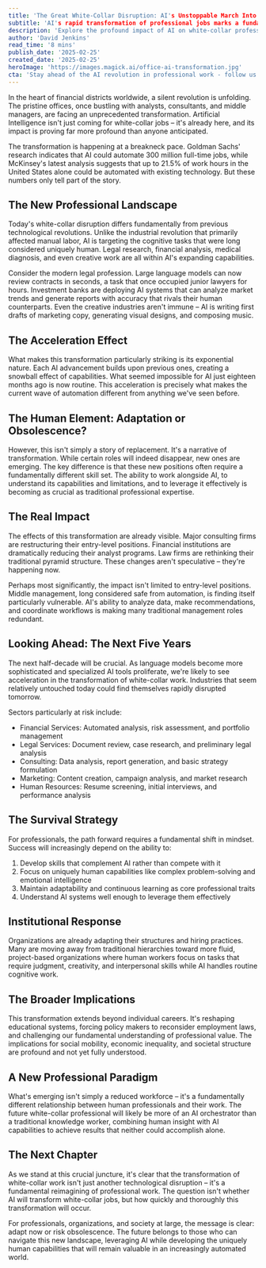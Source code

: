 ```yaml
---
title: 'The Great White-Collar Disruption: AI's Unstoppable March Into Professional Work'
subtitle: 'AI's rapid transformation of professional jobs marks a fundamental shift in white-collar work'
description: 'Explore the profound impact of AI on white-collar professions as it automates cognitive tasks, disrupts traditional roles, and necessitates adaptation in an increasingly automated landscape.'
author: 'David Jenkins'
read_time: '8 mins'
publish_date: '2025-02-25'
created_date: '2025-02-25'
heroImage: 'https://images.magick.ai/office-ai-transformation.jpg'
cta: 'Stay ahead of the AI revolution in professional work - follow us on LinkedIn for daily insights on navigating this transformative era in white-collar careers.'
---
```


In the heart of financial districts worldwide, a silent revolution is unfolding. The pristine offices, once bustling with analysts, consultants, and middle managers, are facing an unprecedented transformation. Artificial Intelligence isn't just coming for white-collar jobs – it's already here, and its impact is proving far more profound than anyone anticipated.

The transformation is happening at a breakneck pace. Goldman Sachs' research indicates that AI could automate 300 million full-time jobs, while McKinsey's latest analysis suggests that up to 21.5% of work hours in the United States alone could be automated with existing technology. But these numbers only tell part of the story.

## The New Professional Landscape

Today's white-collar disruption differs fundamentally from previous technological revolutions. Unlike the industrial revolution that primarily affected manual labor, AI is targeting the cognitive tasks that were long considered uniquely human. Legal research, financial analysis, medical diagnosis, and even creative work are all within AI's expanding capabilities.

Consider the modern legal profession. Large language models can now review contracts in seconds, a task that once occupied junior lawyers for hours. Investment banks are deploying AI systems that can analyze market trends and generate reports with accuracy that rivals their human counterparts. Even the creative industries aren't immune – AI is writing first drafts of marketing copy, generating visual designs, and composing music.

## The Acceleration Effect

What makes this transformation particularly striking is its exponential nature. Each AI advancement builds upon previous ones, creating a snowball effect of capabilities. What seemed impossible for AI just eighteen months ago is now routine. This acceleration is precisely what makes the current wave of automation different from anything we've seen before.

## The Human Element: Adaptation or Obsolescence?

However, this isn't simply a story of replacement. It's a narrative of transformation. While certain roles will indeed disappear, new ones are emerging. The key difference is that these new positions often require a fundamentally different skill set. The ability to work alongside AI, to understand its capabilities and limitations, and to leverage it effectively is becoming as crucial as traditional professional expertise.

## The Real Impact

The effects of this transformation are already visible. Major consulting firms are restructuring their entry-level positions. Financial institutions are dramatically reducing their analyst programs. Law firms are rethinking their traditional pyramid structure. These changes aren't speculative – they're happening now.

Perhaps most significantly, the impact isn't limited to entry-level positions. Middle management, long considered safe from automation, is finding itself particularly vulnerable. AI's ability to analyze data, make recommendations, and coordinate workflows is making many traditional management roles redundant.

## Looking Ahead: The Next Five Years

The next half-decade will be crucial. As language models become more sophisticated and specialized AI tools proliferate, we're likely to see acceleration in the transformation of white-collar work. Industries that seem relatively untouched today could find themselves rapidly disrupted tomorrow.

Sectors particularly at risk include:

- Financial Services: Automated analysis, risk assessment, and portfolio management
- Legal Services: Document review, case research, and preliminary legal analysis
- Consulting: Data analysis, report generation, and basic strategy formulation
- Marketing: Content creation, campaign analysis, and market research
- Human Resources: Resume screening, initial interviews, and performance analysis

## The Survival Strategy

For professionals, the path forward requires a fundamental shift in mindset. Success will increasingly depend on the ability to:

1. Develop skills that complement AI rather than compete with it
2. Focus on uniquely human capabilities like complex problem-solving and emotional intelligence
3. Maintain adaptability and continuous learning as core professional traits
4. Understand AI systems well enough to leverage them effectively

## Institutional Response

Organizations are already adapting their structures and hiring practices. Many are moving away from traditional hierarchies toward more fluid, project-based organizations where human workers focus on tasks that require judgment, creativity, and interpersonal skills while AI handles routine cognitive work.

## The Broader Implications

This transformation extends beyond individual careers. It's reshaping educational systems, forcing policy makers to reconsider employment laws, and challenging our fundamental understanding of professional value. The implications for social mobility, economic inequality, and societal structure are profound and not yet fully understood.

## A New Professional Paradigm

What's emerging isn't simply a reduced workforce – it's a fundamentally different relationship between human professionals and their work. The future white-collar professional will likely be more of an AI orchestrator than a traditional knowledge worker, combining human insight with AI capabilities to achieve results that neither could accomplish alone.

## The Next Chapter

As we stand at this crucial juncture, it's clear that the transformation of white-collar work isn't just another technological disruption – it's a fundamental reimagining of professional work. The question isn't whether AI will transform white-collar jobs, but how quickly and thoroughly this transformation will occur.

For professionals, organizations, and society at large, the message is clear: adapt now or risk obsolescence. The future belongs to those who can navigate this new landscape, leveraging AI while developing the uniquely human capabilities that will remain valuable in an increasingly automated world.